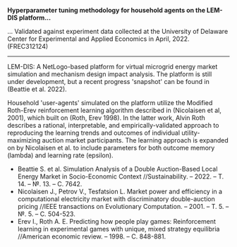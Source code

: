 **Hyperparameter tuning methodology for household agents on the LEM-DIS platform...**

... Validated against experiment data collected at the University of Delaware Center for Experimental and Applied Economics in April, 2022. (FREC312124)

---------------------------------------------------------------------

LEM-DIS: A NetLogo-based platform for virtual microgrid energy market simulation and mechanism design impact analysis. The platform is still under development, but a recent progress 'snapshot' can be found in (Beattie et al. 2022).


Household 'user-agents' simulated on the platform utilize the Modified Roth-Erev reinforcement learning algorithm described in (Nicolaisen et al, 2001), which built on (Roth, Erev 1998). In the latter work, Alvin Roth describes a rational, interpretable, and empirically-validated approach to reproducing the learning trends and outcomes of individual utility-maximizing auction market participants. The learning approach is expanded on by Nicolaisen et al. to include parameters for both outcome memory (lambda) and learning rate (epsilon).

- Beattie S. et al. Simulation Analysis of a Double Auction-Based Local Energy Market in Socio-Economic Context //Sustainability. – 2022. – Т. 14. – №. 13. – С. 7642.
- Nicolaisen J., Petrov V., Tesfatsion L. Market power and efficiency in a computational electricity market with discriminatory double-auction pricing //IEEE transactions on Evolutionary Computation. – 2001. – Т. 5. – №. 5. – С. 504-523.
- Erev I., Roth A. E. Predicting how people play games: Reinforcement learning in experimental games with unique, mixed strategy equilibria //American economic review. – 1998. – С. 848-881.
